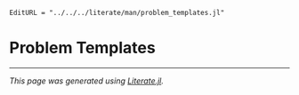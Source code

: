 ```@meta
EditURL = "../../../literate/man/problem_templates.jl"
```

# Problem Templates

---

*This page was generated using [Literate.jl](https://github.com/fredrikekre/Literate.jl).*

